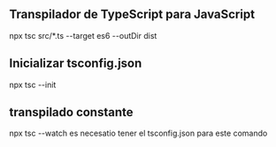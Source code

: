 ## Transpilador de TypeScript para JavaScript

npx tsc src/\*.ts --target es6 --outDir dist

## Inicializar tsconfig.json

npx tsc --init

## transpilado constante

npx tsc --watch
es necesatio tener el tsconfig.json para este comando
